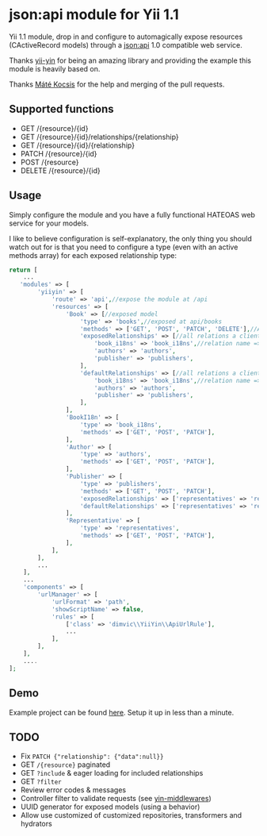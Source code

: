 # json:api module for Yii 1.1

Yii 1.1 module, drop in and configure to automagically expose resources (CActiveRecord models) through a [json:api](http://jsonapi.org) 1.0 compatible web service.

Thanks [yii-yin](https://github.com/woohoolabs/yin) for being an amazing library and providing the example this module is heavily based on.

Thanks [Máté Kocsis](https://github.com/kocsismate) for the help and merging of the pull requests.

## Supported functions

* GET /{resource}/{id}
* GET /{resource}/{id}/relationships/{relationship}
* GET /{resource}/{id}/{relationship}
* PATCH /{resource}/{id}
* POST /{resource}
* DELETE /{resource}/{id}

## Usage
Simply configure the module and you have a fully functional HATEOAS web service for your models.

I like to believe configuration is self-explanatory, the only thing you should watch out for is that you need to configure a type (even with an active methods array) for each exposed relationship type:
```php
return [
    ...
   'modules' => [
        'yiiyin' => [
            'route' => 'api',//expose the module at /api
            'resources' => [
                'Book' => [//exposed model
                    'type' => 'books',//exposed at api/books
                    'methods' => ['GET', 'POST', 'PATCH', 'DELETE'],//API methods supported for this model
                    'exposedRelationships' => [//all relations a client may access using the API
                        'book_i18ns' => 'book_i18ns',//relation name => API type (route)
                        'authors' => 'authors',
                        'publisher' => 'publishers',
                    ],
                    'defaultRelationships' => [//all relations a client may access using the API
                        'book_i18ns' => 'book_i18ns',//relation name => API type (route)
                        'authors' => 'authors',
                        'publisher' => 'publishers',
                    ],
                ],
                'BookI18n' => [
                    'type' => 'book_i18ns',
                    'methods' => ['GET', 'POST', 'PATCH'],
                ],
                'Author' => [
                    'type' => 'authors',
                    'methods' => ['GET', 'POST', 'PATCH'],
                ],
                'Publisher' => [
                    'type' => 'publishers',
                    'methods' => ['GET', 'POST', 'PATCH'],
                    'exposedRelationships' => ['representatives' => 'representatives'],
                    'defaultRelationships' => ['representatives' => 'representatives'],
                ],
                'Representative' => [
                    'type' => 'representatives',
                    'methods' => ['GET', 'POST', 'PATCH'],
                ],
            ],
        ],
        ...
    ],
    ...
    'components' => [
        'urlManager' => [
            'urlFormat' => 'path',
            'showScriptName' => false,
            'rules' => [
                ['class' => 'dimvic\\YiiYin\\ApiUrlRule'],
                ...
            ],
        ],
    ],
    ....
];
```

## Demo
Example project can be found [here](https://github.com/dimvic/yii-yin-example). Setup it up in less than a minute.

## TODO
* Fix `PATCH {"relationship": {"data":null}}`
* GET `/{resource}` paginated
* GET `?include` & eager loading for included relationships
* GET `?filter`
* Review error codes & messages
* Controller filter to validate requests (see [yin-middlewares](https://github.com/woohoolabs/yin-middlewares))
* UUID generator for exposed models (using a behavior)
* Allow use customized of customized repositories, transformers and hydrators
